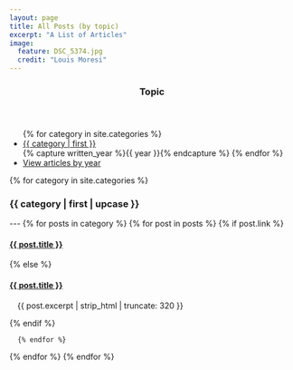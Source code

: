 ```yaml
---
layout: page
title: All Posts (by topic)
excerpt: "A List of Articles"
image:
  feature: DSC_5374.jpg
  credit: "Louis Moresi"
---
```


<section id="table-of-contents" class="toc">
<header>
  <h3>Topic</h3>
</header>
<div id="drawer" >
<ul id="markdown-toc">
{% for category in site.categories %}
    <li> <a href="#{{ category | first | handle }}"> {{ category | first }} </a> </li>
    {% capture written_year %}{{ year }}{% endcapture %}
{% endfor %}
<li> <a href="{{ site.url }}/pages/ListOfPosts/index.html"> View articles by year </a> </li>
</ul>
</div>
</section>


{% for category in site.categories %}
<h3 name="{{ category | first | handle }}">{{ category | first | upcase }}</h3>
---
{% for posts in category %}
 {% for post in posts %}
  {% if post.link %}
<h4 class="link-post"><a href="{{ site.url }}{{ post.url }}" title="{{ post.title }}">{{ post.title }}</a>
<a href="{{ post.link }}" target="_blank" title="{{ post.title }}"><i class="fa fa-link"></i></a></h4>
     {% else %}
<h4><a href="{{ site.url }}{{ post.url }}" title="{{ post.title }}">{{ post.title }}</a></h4>
<p style="margin-left:1em;">{{ post.excerpt | strip_html | truncate: 320 }}</p>
     {% endif %}

      {% endfor %}
{% endfor %}
{% endfor %}
